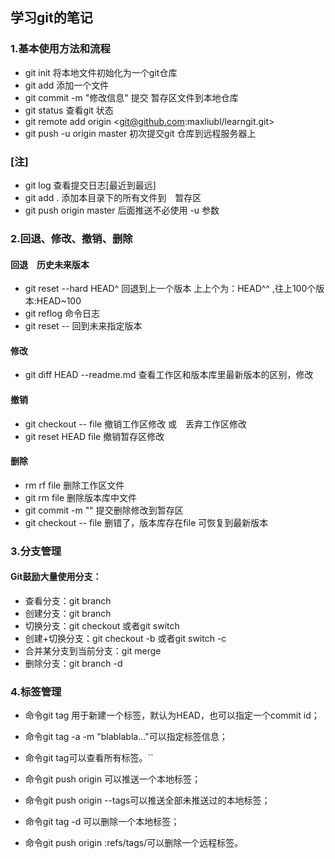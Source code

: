 ## 学习git的笔记

### 1.基本使用方法和流程
- git init 将本地文件初始化为一个git仓库
- git add <files> 添加一个文件 
- git commit -m "修改信息" 提交 暂存区文件到本地仓库
- git status 查看git 状态 
- git remote add origin <git@github.com:maxliubl/learngit.git>
- git push -u origin master 初次提交git 仓库到远程服务器上
### [注]
- git log 查看提交日志[最近到最远]
- git add . 添加本目录下的所有文件到　暂存区
- git push origin master 后面推送不必使用 -u 参数

### 2.回退、修改、撤销、删除
#### 回退　历史未来版本
- git reset --hard HEAD^ 回退到上一个版本 上上个为：HEAD^^ ,往上100个版本:HEAD~100
- git reflog 命令日志
- git reset -- <commit id> 回到未来指定版本
#### 修改
- git diff HEAD --readme.md 查看工作区和版本库里最新版本的区别，修改
#### 撤销
- git checkout -- file 撤销工作区修改 或　丢弃工作区修改
- git reset HEAD file  撤销暂存区修改 
#### 删除
- rm rf file 删除工作区文件
- git rm file 删除版本库中文件
- git commit -m "" 提交删除修改到暂存区
- git checkout -- file 删错了，版本库存在file 可恢复到最新版本

### 3.分支管理
#### Git鼓励大量使用分支：

- 查看分支：git branch
- 创建分支：git branch <name>
- 切换分支：git checkout <name>或者git switch <name>
- 创建+切换分支：git checkout -b <name>或者git switch -c <name>
- 合并某分支到当前分支：git merge <name>
- 删除分支：git branch -d <name>

### 4.标签管理
- 命令git tag <tagname>用于新建一个标签，默认为HEAD，也可以指定一个commit id；
- 命令git tag -a <tagname> -m "blablabla..."可以指定标签信息；
- 命令git tag可以查看所有标签。``

- 命令git push origin <tagname>可以推送一个本地标签；
- 命令git push origin --tags可以推送全部未推送过的本地标签；
- 命令git tag -d <tagname>可以删除一个本地标签；
- 命令git push origin :refs/tags/<tagname>可以删除一个远程标签。











